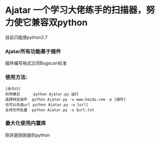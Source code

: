 # Ajatar 一个学习大佬练手的扫描器，努力使它兼容双python
目前只能用python2.7

### Ajatar所有功能基于插件
插件编写格式又同Bugscan标准

### 使用方法:
```
[命令行]
向导模式      python Ajatar.py 运行
选择特定插件  python Ajatar.py -u www.baidu.com -p [插件]
也可以先选url python Ajatar.py -u [url]
支持文件批量  python Ajatar.py -u $url.txt
```
### 最大化使用内置库
除非是刚刚装的python 
